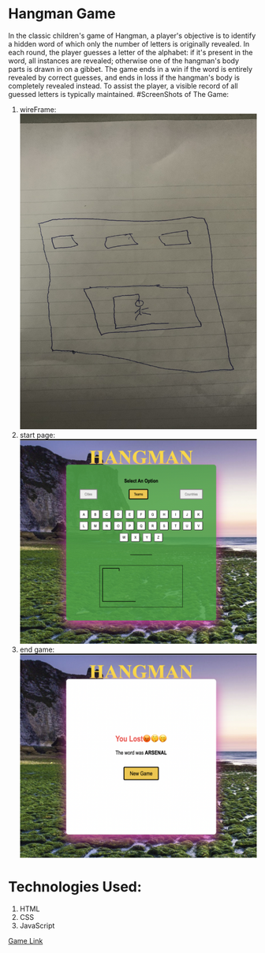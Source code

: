 # Hangman Game

In the classic children's game of Hangman, a player's objective is to identify a hidden word of which only the number of letters is originally revealed. In each round, the player guesses a letter of the alphabet: if it's present in the word, all instances are revealed; otherwise one of the hangman's body parts is drawn in on a gibbet. The game ends in a win if the word is entirely revealed by correct guesses, and ends in loss if the hangman's body is completely revealed instead. To assist the player, a visible record of all guessed letters is typically maintained.
#ScreenShots of The Game:
1. wireFrame:
![image](/assets/images/wireframe.jpg)
2. start page:
![image](/assets/images/startpage.png)
4. end game:
![image](/assets/images/endgame.png)

# Technologies Used:

1. HTML
2. CSS
3. JavaScript


[Game Link](https://pages.git.generalassemb.ly/ak-1998/Project-1-Hangman)



